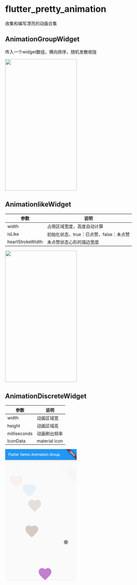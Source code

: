 # flutter_pretty_animation
收集和编写漂亮的动画合集
## AnimationGroupWidget
传入一个widget数组，横向排序，随机发散收拢

<img src="https://user-images.githubusercontent.com/12110768/120103854-32611880-c184-11eb-912d-23bef2f333cb.gif" width="232" height="426" >

## AnimationlikeWidget

 |参数 |说明|
 | -------------|--------------|
 |width| 占用区域宽度，高度自动计算|
 |isLike| 初始化状态，true：已点赞，false：未点赞|
 |heartStrokeWidth|未点赞状态心形的描边宽度 |

<img src="https://user-images.githubusercontent.com/12110768/120103855-33924580-c184-11eb-8fe8-1ed0c18e1540.gif" width="232" height="426" >

## AnimationDiscreteWidget

 |参数 |说明|
 | -------------|--------------|
 |width| 动画区域宽|
 |height| 动画区域高|
 |milliseconds| 动画刷出频率|
 |IconData| material icon|

 <img src="https://raw.githubusercontent.com/Panxiaozhu/flutter_pretty_animation/master/gif/BBDs.gif" width="232" height="426" >